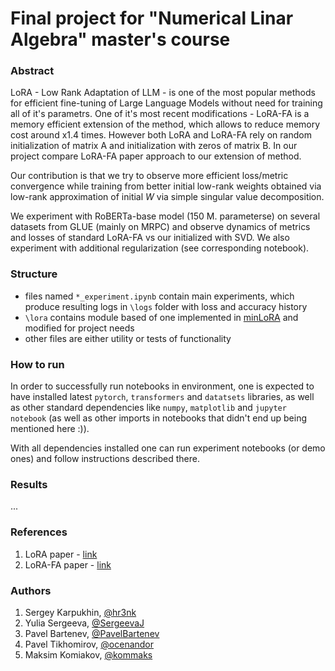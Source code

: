 # Final project for "Numerical Linar Algebra" master's course

### Abstract

LoRA - Low Rank Adaptation of LLM - is one of the most popular methods for efficient fine-tuning of Large Language Models without need for training all of it's parametrs. One of it's most recent modifications - LoRA-FA is a memory efficient extension of the method, which allows to reduce memory cost around x1.4 times. However both LoRA and LoRA-FA rely on random initialization of matrix A and initialization with zeros of matrix B. In our project compare LoRA-FA paper approach to our extension of method.


Our contribution is that we try to observe more efficient loss/metric convergence while training from better initial low-rank weights obtained via low-rank approximation of initial $W$ via simple singular value decomposition.

We experiment with RoBERTa-base model (150 M. parameterse) on several datasets from GLUE (mainly on MRPC) and observe dynamics of metrics and losses of standard LoRA-FA vs our initialized with SVD. We also experiment with additional regularization (see corresponding notebook).

### Structure

- files named ```*_experiment.ipynb``` contain main experiments, which produce resulting logs in ```\logs``` folder with loss and accuracy history
- ```\lora``` contains module based of one implemented in [minLoRA](https://github.com/cccntu/minLoRA) and modified for project needs
- other files are either utility or tests of functionality 


### How to run

In order to successfully run notebooks in environment, one is expected to have installed latest ```pytorch```, ```transformers``` and ```datatsets``` libraries, as well as other standard dependencies like ```numpy```, ```matplotlib``` and ```jupyter notebook``` (as well as other imports in notebooks that didn't end up being mentioned here :)). 

With all dependencies installed one can run experiment notebooks (or demo ones) and follow instructions described there.


### Results

...

### References

1. LoRA paper - [link](https://arxiv.org/abs/2106.09685)
2. LoRA-FA paper - [link](https://arxiv.org/abs/2308.03303)

### Authors

1. Sergey Karpukhin, [@hr3nk](https://github.com/shredder67)
2. Yulia Sergeeva, [@SergeevaJ](https://github.com/SergeevaJ)
3. Pavel Bartenev, [@PavelBartenev](https://github.com/PavelBartenev)
4. Pavel Tikhomirov, [@ocenandor](https://github.com/ocenandor)
5. Maksim Komiakov, [@kommaks](https://github.com/kommaks)